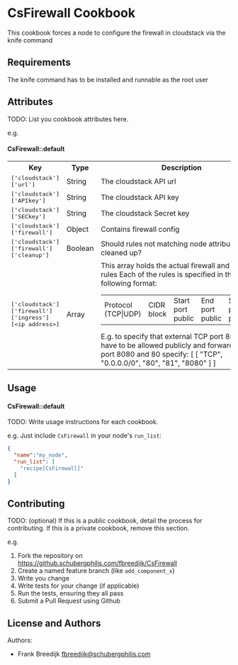 CsFirewall Cookbook
===================
This cookbook forces a node to configure the firewall in cloudstack via the 
knife command

Requirements
------------
The knife command has to be installed and runnable as the root user

Attributes
----------
TODO: List you cookbook attributes here.

e.g.
#### CsFirewall::default
<table>
  <tr>
    <th>Key</th>
    <th>Type</th>
    <th>Description</th>
    <th>Default</th>
  </tr>
  <tr>
    <td><tt>['cloudstack']['url']</tt></td>
    <td>String</td>
    <td>The cloudstack API url</td>
    <td><tt></tt></td>
  </tr>
  <tr>
    <td><tt>['cloudstack']['APIkey']</tt></td>
    <td>String</td>
    <td>The cloudstack API key</td>
    <td><tt></tt></td>
  </tr>
  <tr>
    <td><tt>['cloudstack']['SECkey']</tt></td>
    <td>String</td>
    <td>The cloudstack Secret key</td>
    <td><tt></tt></td>
  </tr>
  <tr>
    <td><tt>['cloudstack']['firewall']</tt></td>
    <td>Object</td>
    <td>Contains firewall config</td>
    <td><tt></tt></td>
  </tr>
  <tr>
    <td><tt>['cloudstack']['firewall']['cleanup']</tt></td>
    <td>Boolean</td>
    <td>Should rules not matching node attributes be cleaned up?</td>
    <td><tt>False</tt></td>
  </tr>
  <tr>
    <td><tt>['cloudstack']['firewall']['ingress'][&lt;ip address&gt;]</tt></td>
    <td>Array</td>
    <td>This array holds the actual firewall and portnat rules
    Each of the rules is specified in the following format:
    <table>
      <tr>
        <td>Protocol (TCP|UDP)</td>
        <td>CIDR block</td>
        <td>Start port public</td>
        <td>End port public</td>
        <td>Start port private<td>
      </tr>
    </table>
    E.g. to specify that external TCP port 80 and 81 have to be allowed publicly and forwarded to port 8080 and 80 specify:
    [ [ "TCP", "0.0.0.0/0", "80", "81", "8080" ] ]
    </td>
    <td><tt>Empty</tt></td>
  </tr>
</table>

Usage
-----
#### CsFirewall::default
TODO: Write usage instructions for each cookbook.

e.g.
Just include `CsFirewall` in your node's `run_list`:

```json
{
  "name":"my_node",
  "run_list": [
    "recipe[CsFirewall]"
  ]
}
```

Contributing
------------
TODO: (optional) If this is a public cookbook, detail the process for contributing. If this is a private cookbook, remove this section.

e.g.
1. Fork the repository on https://github.schubergphilis.com/fbreedijk/CsFirewall
2. Create a named feature branch (like `add_component_x`)
3. Write you change
4. Write tests for your change (if applicable)
5. Run the tests, ensuring they all pass
6. Submit a Pull Request using Github

License and Authors
-------------------
Authors: 
* Frank Breedijk <fbreedijk@schubergphilis.com>

